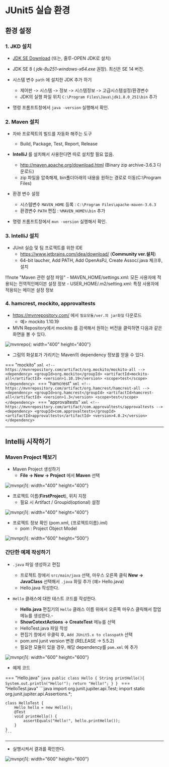 # JUnit5 실습 환경



## 환경 설정

### 1. JKD 설치

- [JDK SE Download](https://www.oracle.com/kr/java/technologies/javase-downloads.html) (또는, 줄루-OPEN JDK로 설치)

- JDK SE 8 ( *jdk-8u251-windows-x64.exe* 권장). 최신은 SE 14 버전.

- 시스템 변수 ``path`` 에 설치한 JDK 추가 하기 
    - 제어판 -> 시스템 -> 정보 -> 시스템정보 -> 고급시스템설정/환경변수
    - JDK의 실행 파일 위치 ``C:\Program Files\Java\jdk1.8.0_251\bin`` 추가

- 명령 프롬프트창에서 ``java -version`` 실행해서 확인.

### 2. Maven 설치

- 자바 프로젝트의 빌드를 자동화 해주는 도구
    - Build, Package, Test, Report, Release

- **IntelliJ** 를 설치해서 사용한다면 따로 설치할 필요 없음.
    - http://maven.apache.org/download.html  (Binary zip archive-3.6.3 다운로드)
    - zip 파일을 압축해제, bin폴더아래의 내용을 원하는 경로로 이동(C:\Program Files\)

- 환경 변수 설정
    - 시스템변수 ``MAVEN_HOME`` 등록 : ``C:\Program Files\apache-maven-3.6.3``
    - 환경변수 ``PATH`` 편집 : ``%MAVEN_HOME%\bin`` 추가

- 명령 프롬프트창에서 ``mvn -version`` 실행해서 확인.


### 3. IntelliJ 설치

- JUnit 실습 및 팀 프로젝트를 위한 IDE 
    - https://www.jetbrains.com/idea/download/ (**Community ver.설치**)
	- 64-bit laucher, Add PATH, Add OpenAsPJ, Create Assoc/.java 체크후, 설치

!!!note "Maven 관련 설정 파일"
    - MAVEN_HOME/settings.xml: 모든 사용자에 적용되는 전역적인메이븐 설정 정보
    - USER_HOME/.m2/setting.xml: 특정 사용자에 적용되는 메이븐 설정 정보


### 4. hamcrest, mockito, approvaltests

- https://mvnrepository.com/ 에서 ``필요모듈/ver.의 jar화일`` 다운로드
    - 예> mockito 1.10.19
- MVN Repository에서 mockito 를 검색해서 원하는 버전을 클릭하면 다음과 같은 화면을 볼 수 있다. 

![mvnrepo](./img/junit5_mvnrepo.png){: width="400" height="400"}

- 그림의 화살표가 가리키는 Maven의 dependency 정보를 얻을 수 있다.

=== "mockito"
    ```xml
    <!-- https://mvnrepository.com/artifact/org.mockito/mockito-all -->
    <dependency>
        <groupId>org.mockito</groupId>
        <artifactId>mockito-all</artifactId>
        <version>1.10.19</version>
        <scope>test</scope>
    </dependency>
    ```
=== "hamcrest"
    ```xml
    <!-- https://mvnrepository.com/artifact/org.hamcrest/hamcrest-all -->
    <dependency>
        <groupId>org.hamcrest</groupId>
        <artifactId>hamcrest-all</artifactId>
        <version>1.3</version>
        <scope>test</scope>
    </dependency>
    ```
=== "approvaltests"
    ```xml
    <!-- https://mvnrepository.com/artifact/com.approvaltests/approvaltests -->
    <dependency>
        <groupId>com.approvaltests</groupId>
        <artifactId>approvaltests</artifactId>
        <version>4.0.2</version>
    </dependency>
    ```

----------------------------------

## Intellij 시작하기

### Maven Project 해보기

- Maven Project 생성하기
	- **File -> New -> Project** 에서 **Maven** 선택

![mvnprj1](./img/intellij_mvn1.png){: width="400" height="400"}


- 프로젝트 이름(**FirstProject**), 위치 지정
    - 필요 시 Artifact / Groupid(optional) 설정

![mvnprj1](./img/intellij_mvn2.png){: width="400" height="400"}

- 프로젝트 정보 확인 (pom.xml, {프로젝트이름}.iml)	
    - pom : Project Object Model    

![mvnprj1](./img/intellij_mvn3.png){: width="600" height="500"}

### 간단한 예제 작성하기

- ``.java`` 파일 생성하고 편집
	- 프로젝트 창에서 ``src/main/java`` 선택, 마우스 오른쪽 클릭 **New -> JavaClass** 선택해서 ``.java`` 화일 추가 (예> Hello.java)
	- Hello.java 작성한다.
	
- ``Hello`` 클래스에 대한 테스트 코드를 작성한다. 
    - **Hello.java** 편집기의 ``Hello`` 클래스 이름 위에서 오른쪽 마우스 클릭해서 팝업 메뉴를 생성한다.-
    - **ShowCotextActions -> CreateTest** 메뉴를 선택 
    - HelloTest.java 파일 작성
    - 편집기 창에서 우클릭 후, ``Add JUnit5.x to classpath`` 선택 
	- pom.xml junit version 변경 (RELEASE -> 5.5.2)
	- 필요한 모듈이 있을 경우, 해당 dependency를 ``pom.xml`` 에 추가 

![mvnprj1](./img/intellij_mvn4.png){: width="600" height="600"}

- 예제 코드

=== "Hello.java"
    ```java
    public class Hello {
        String printHello(){
            System.out.println("Hello!");
            return "Hello!";
        }
    }
    ```
=== "HelloTest.java"
    ```java
    import org.junit.jupiter.api.Test;
    import static org.junit.jupiter.api.Assertions.*;

    class HelloTest {
        Hello hello = new Hello();
        @Test
        void printHello() {
            assertEquals("Hello!", hello.printHello());
        }
    }
    ```

------------------------

- 실행시켜서 결과를 확인한다.

![mvnprj1](./img/intellij_mvn5.png){: width="600" height="600"}


